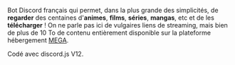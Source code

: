 Bot Discord français qui permet, dans la plus grande des simplicités, de __**regarder**__ des centaines d'**animes**, **films**, **séries**, **mangas**, etc et de les __**télécharger**__ ! On ne parle pas ici de vulgaires liens de streaming, mais bien de plus de 10 To de contenu entièrement disponible sur la plateforme hébergement [MEGA](https://mega.nz/).

Codé avec discord.js V12.
